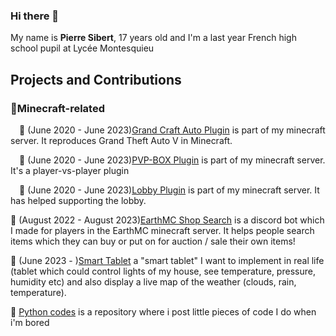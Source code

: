 ### Hi there 👋
My name is **Pierre Sibert**, 17 years old and I'm a last year French high school pupil at Lycée Montesquieu

## Projects and Contributions

### 🌱Minecraft-related

&emsp;📍 (June 2020 - June 2023)[Grand Craft Auto Plugin](https://github.com/Pierronus/minecraft-grandcraftauto) is part of my minecraft server. It reproduces Grand Theft Auto V in Minecraft.

&emsp;📍 (June 2020 - June 2023)[PVP-BOX Plugin](https://github.com/Pierronus/minecraft-pvpbox) is part of my minecraft server. It's a player-vs-player plugin

&emsp;📍 (June 2020 - June 2023)[Lobby Plugin]([https://github.com/Pierronus/minecraft-pvp](https://github.com/Pierronus/minecraft-lobby)) is part of my minecraft server. It has helped supporting the lobby.

📍 (August 2022 - August 2023)[EarthMC Shop Search](https://github.com/Pierronus/earthmc-shop-search) is a discord bot which I made for players in the EarthMC minecraft server. It helps people search items which they can buy or put on for auction / sale their own items!

📍 (June 2023 - )[Smart Tablet](https://github.com/Pierronus/python-fun) a "smart tablet" I want to implement in real life (tablet which could control lights of my house, see temperature, pressure, humidity etc) and also display a live map of the weather (clouds, rain, temperature).

📍 [Python codes](https://github.com/Pierronus/python-fun) is a repository where i post little pieces of code I do when i'm bored


   
